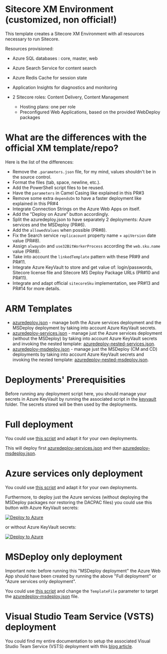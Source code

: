 # Sitecore XM Environment (customized, non official!)

This template creates a Sitecore XM Environment with all resources necessary to run Sitecore.

Resources provisioned:
 
  * Azure SQL databases : core, master, web
  * Azure Search Service for content search
  * Azure Redis Cache for session state
  * Application Insights for diagnostics and monitoring
  * 2 Sitecore roles: Content Delivery, Content Management

    * Hosting plans: one per role
    * Preconfigured Web Applications, based on the provided WebDeploy packages
    
# What are the differences with the official XM template/repo?

Here is the list of the differences:
* Remove the `.parameters.json` file, for my mind, values shouldn't be in the source control.
* Format the files (tab, space, newline, etc.).
* Add the PowerShell script files to be reused.
* Have the `parameters` in Camel Casing like explained in this PR#3
* Remove some extra `dependsOn` to have a faster deployment like explained in this PR#4
* Integrate Connection Strings on the Azure Web Apps on itself.
* Add the "Deploy on Azure" button accordingly.
* Split the azuredeploy.json to have separately 2 deployments: Azure services and the MSDeploy (PR#6).
* Add the `allowedValues` when possible (PR#8).
* Fix the Search service `replicacount` property name + `apiVersion` date value (PR#8).
* Assign `alwaysOn` and `use32BitWorkerProcess` according the `web.sku.name` value (PR#8).
* Take into account the `linkedTemplate` pattern with these PR#9 and PR#11.
* Integrate Azure KeyVault to store and get value of: login/passwords, Sitecore license file and Sitecore MS Deploy Package URLs (PR#10 and PR#11).
* Integrate and adapt official `sitecoreSku` implementation, see PR#13 and PR#14 for more details.

# ARM Templates

* [azuredeploy.json](./azuredeploy.json) - manage both the Azure services deployment and the MSDeploy deployment  by taking into account Azure KeyVault secrets.
* [azuredeploy-services.json](./azuredeploy-services.json) - manage just the Azure services deployment (without the MSDeploy) by taking into account Azure KeyVault secrets and invoking the nested template: [azuredeploy-nested-services.json](./azuredeploy-nested-services.json).
* [azuredeploy-msdeploy.json](./azuredeploy-msdeploy.json) - manage just the MSDeploy (CM and CD) deployments by taking into account Azure KeyVault secrets and invoking the nested template: [azuredeploy-nested-msdeploy.json](./azuredeploy-nested-msdeploy.json).

# Deployments' Prerequisities

Before running any deployment script here, you should manage your secrets in Azure KeyVault by running the associated script in the [keyvault](../keyvault) folder. The secrets stored will be then used by the deployments.

# Full deployment

You could use [this script](./deploy.ps1) and adapt it for your own deployments.

This will deploy first [azuredeploy-services.json](./azuredeploy-services.json) and then [azuredeploy-msdeploy.json](./azuredeploy-msdeploy.json).

# Azure services only deployment

You could use [this script](./deploy-services.ps1) and adapt it for your own deployments.

Furthermore, to deploy just the Azure services (without deploying the MSDeploy packages nor restoring the DACPAC files) you could use this button with Azure KeyVault secrets:

<a href="https://portal.azure.com/#create/Microsoft.Template/uri/https%3A%2F%2Fraw.githubusercontent.com%2Fmathieu-benoit%2FSitecore-Azure-Quickstart-Templates%2Fmaster%2FSitecore%208.2.1%2Fmy-xm%2Fazuredeploy-services.json" target="_blank">![Deploy to Azure](http://azuredeploy.net/deploybutton.png)</a>

or without Azure KeyVault secrets:

<a href="https://portal.azure.com/#create/Microsoft.Template/uri/https%3A%2F%2Fraw.githubusercontent.com%2Fmathieu-benoit%2FSitecore-Azure-Quickstart-Templates%2Fmaster%2FSitecore%208.2.1%2Fmy-xm%2Fazuredeploy-nested-services.json" target="_blank">![Deploy to Azure](http://azuredeploy.net/deploybutton.png)</a>

# MSDeploy only deployment

Important note: before running this "MSDeploy deployment" the Azure Web App should have been created by running the above "Full deployment" or "Azure services only deployment".

You could use [this script](./deploy.ps1) and change the `TemplateFile` parameter to target the [azuredeploy-msdeploy.json](./azuredeploy-msdeploy.json) file.

# Visual Studio Team Service (VSTS) deployment

You could find my entire documentation to setup the associated Visual Studio Team Service (VSTS) deployment with this [blog article](https://alwaysupalwayson.blogspot.com/2017/03/advanced-sitecore-arm-templates.html).